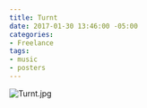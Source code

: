 ```yaml
---
title: Turnt
date: 2017-01-30 13:46:00 -05:00
categories:
- Freelance
tags:
- music
- posters
---
```


![Turnt.jpg](/uploads/Turnt.jpg)